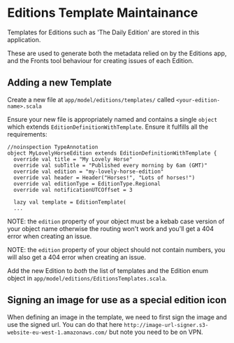 # Editions Template Maintainance

Templates for Editions such as 'The Daily Edition' are stored in this application.

These are used to generate both the metadata relied on by the Editions app, and the
Fronts tool behaviour for creating issues of each Edition.

## Adding a new Template

Create a new file at `app/model/editions/templates/` called `<your-edition-name>.scala`

Ensure your new file is appropriately named and contains a single `object` which
extends `EditionDefinitionWithTemplate`. Ensure it fulfills all the requirements:

```
//noinspection TypeAnnotation
object MyLovelyHorseEdition extends EditionDefinitionWithTemplate {
  override val title = "My Lovely Horse"
  override val subTitle = "Published every morning by 6am (GMT)"
  override val edition = "my-lovely-horse-edition"
  override val header = Header("Horses!", "Lots of horses!")
  override val editionType = EditionType.Regional
  override val notificationUTCOffset = 3

  lazy val template = EditionTemplate(
  ...
```

NOTE: the `edition` property of your object must be a kebab case version of your object name otherwise the routing won't
work and you'll get a 404 error when creating an issue. 

NOTE: the `edition` property of your object should not contain numbers, you will also get a 404 error when creating an issue.

Add the new Edition to _both_ the list of templates and the Edition enum object
in `app/model/editions/EditionsTemplates.scala`.

## Signing an image for use as a special edition icon

When defining an image in the template, we need to first sign the image and use the signed url.
You can do that here `http://image-url-signer.s3-website-eu-west-1.amazonaws.com/` but note you need to be on VPN.

